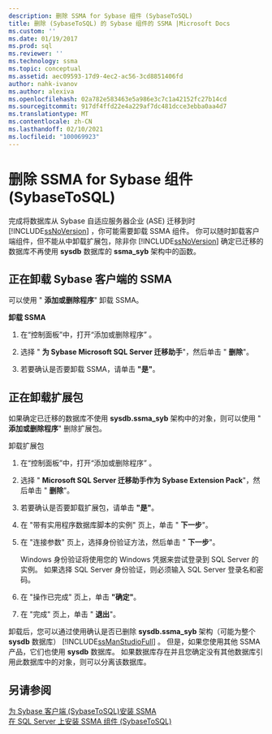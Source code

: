 ```yaml
---
description: 删除 SSMA for Sybase 组件 (SybaseToSQL)
title: 删除 (SybaseToSQL) 的 Sybase 组件的 SSMA |Microsoft Docs
ms.custom: ''
ms.date: 01/19/2017
ms.prod: sql
ms.reviewer: ''
ms.technology: ssma
ms.topic: conceptual
ms.assetid: aec09593-17d9-4ec2-ac56-3cd8851406fd
author: nahk-ivanov
ms.author: alexiva
ms.openlocfilehash: 02a782e583463e5a986e3c7c1a42152fc27b14cd
ms.sourcegitcommit: 917df4ffd22e4a229af7dc481dcce3ebba0aa4d7
ms.translationtype: MT
ms.contentlocale: zh-CN
ms.lasthandoff: 02/10/2021
ms.locfileid: "100069923"
---
```

# <a name="removing-ssma-for-sybase-components-sybasetosql"></a>删除 SSMA for Sybase 组件 (SybaseToSQL)
完成将数据库从 Sybase 自适应服务器企业 (ASE) 迁移到时 [!INCLUDE[ssNoVersion](../../includes/ssnoversion-md.md)] ，你可能需要卸载 SSMA 组件。 你可以随时卸载客户端组件，但不能从中卸载扩展包，除非你 [!INCLUDE[ssNoVersion](../../includes/ssnoversion-md.md)] 确定已迁移的数据库不再使用 **sysdb** 数据库的 **ssma_syb** 架构中的函数。  
  
## <a name="uninstalling-the-ssma-for-sybase-client"></a>正在卸载 Sybase 客户端的 SSMA  
可以使用 " **添加或删除程序**" 卸载 SSMA。  
  
**卸载 SSMA**  
  
1.  在“控制面板”中，打开“添加或删除程序”  。  
  
2.  选择 " **为 Sybase Microsoft SQL Server 迁移助手**"，然后单击 " **删除**"。  
  
3.  若要确认是否要卸载 SSMA，请单击 **"是"**。  
  
## <a name="uninstalling-the-extension-pack"></a>正在卸载扩展包  
如果确定已迁移的数据库不使用 **sysdb.ssma_syb** 架构中的对象，则可以使用 " **添加或删除程序**" 删除扩展包。  
  
卸载扩展包  
  
1.  在“控制面板”中，打开“添加或删除程序”  。  
  
2.  选择 " **Microsoft SQL Server 迁移助手作为 Sybase Extension Pack**"，然后单击 " **删除**"。  
  
3.  若要确认是否要卸载扩展包，请单击 **"是"**。  
  
4.  在 "带有实用程序数据库脚本的实例" 页上，单击 " **下一步**"。  
  
5.  在 "连接参数" 页上，选择身份验证方法，然后单击 " **下一步**"。  
  
    Windows 身份验证将使用您的 Windows 凭据来尝试登录到 SQL Server 的实例。 如果选择 SQL Server 身份验证，则必须输入 SQL Server 登录名和密码。  
  
6.  在 "操作已完成" 页上，单击 **"确定"**。  
  
7.  在 "完成" 页上，单击 " **退出**"。  
  
卸载后，您可以通过使用确认是否已删除 **sysdb.ssma_syb** 架构（可能为整个 **sysdb** 数据库） [!INCLUDE[ssManStudioFull](../../includes/ssmanstudiofull-md.md)] 。 但是，如果您使用其他 SSMA 产品，它们也使用 **sysdb** 数据库。 如果数据库存在并且您确定没有其他数据库引用此数据库中的对象，则可以分离该数据库。  
  
## <a name="see-also"></a>另请参阅  
[为 Sybase 客户端 &#40;SybaseToSQL&#41;安装 SSMA ](../../ssma/sybase/installing-ssma-for-sybase-client-sybasetosql.md)  
[在 SQL Server 上安装 SSMA 组件 &#40;SybaseToSQL&#41;](../../ssma/sybase/installing-ssma-components-on-sql-server-sybasetosql.md)  
  

